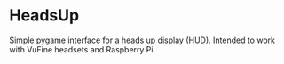 # HeadsUp
Simple pygame interface for a heads up display (HUD). Intended to work with VuFine headsets and Raspberry Pi.
